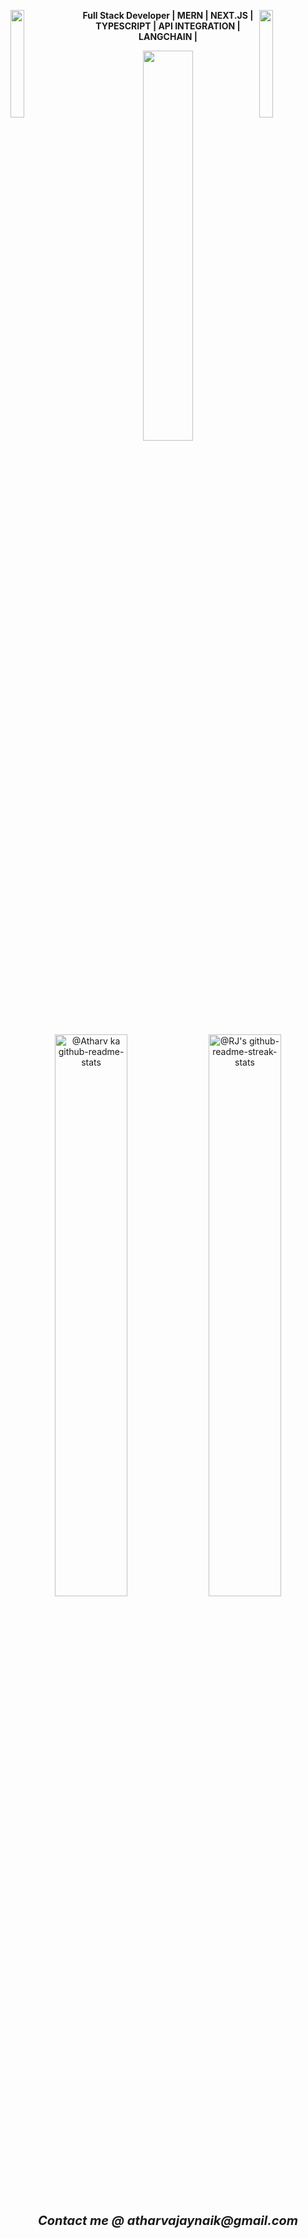 <img align="left" src="https://user-images.githubusercontent.com/65187002/144930161-2f783401-8d27-4fdf-a2f7-cc0ba32f1f1f.gif" width="21%" style="display:inline;"><img align="right" src="https://user-images.githubusercontent.com/65187002/144930161-2f783401-8d27-4fdf-a2f7-cc0ba32f1f1f.gif" width="21%" style="display:inline;">
<p align='center'>
<a>
  <b>
   Full Stack Developer | MERN | NEXT.JS | TYPESCRIPT | API INTEGRATION | LANGCHAIN |
  </b>
  </a>
  </p>

<p align="center">
<img src="https://github-readme-stats.vercel.app/api/top-langs/?username=atharvnaik1&hide=jupyter%20notebook&theme=gotham&layout=compact"width="40%"/> 
</p>

<p align="center">
<a href="https://github.com/atharvnaik1?tab=repositories"><img src="https://github-readme-stats-one-bice.vercel.app/api?username=atharvnaik1&theme=gotham&show_icons=true&count_private=true&hide_border=false&role=OWNER,ORGANIZATION_MEMBER,COLLABORATOR"  width="48%" alt="@Atharv ka github-readme-stats"/></a>
<a href="https://github.com/atharvnaik1?tab=stars"><img src="https://github-readme-streak-stats.herokuapp.com?user=atharvnaik1&theme=gotham&hide_border=false&date_format=M%20j%5B%2C%20Y%5D"  width="48%" alt="@RJ's github-readme-streak-stats"/></a>
</p>

<p align="center">
   <i style="font-size: 20px;"> 
  <b> Contact me @ atharvajaynaik@gmail.com
  </b>
</i>
</p>

